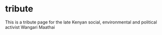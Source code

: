 # tribute
This is a tribute page for the late Kenyan social, environmental and political activist Wangari Maathai
